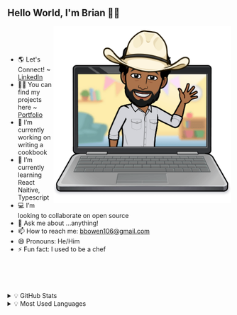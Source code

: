 ## Hello World, I'm Brian 👋🏾


<img src='img/hi.png' align='right' width='400' width='auto'>
</br>
</br>
</br>



- 🌎 Let's Connect! ~ <a href='https://www.linkedin.com/in/brian-bowen-36456a7/'>LinkedIn</a>
- ✍🏾 You can find my projects here ~ <a href='https://brianbowen.dev'>Portfolio</a>
- 🔭 I’m currently working on writing a cookbook
- 🌱 I’m currently learning React Naitive, Typescript
- 💻 I’m looking to collaborate on open source
- 💬 Ask me about ...anything!
- 📫 How to reach me: <a href="mailto:bbowen1036@gmail.com">bbowen106@gmail.com</a>
- 😄 Pronouns: He/Him
- ⚡ Fun fact: I used to be a chef
</br>
</br>
</br>
</br>



<details > <summary>💡 GitHub Stats</summary>

![Brian's github stats](https://github-readme-stats.vercel.app/api?username=bbowen1036&show_icons=true&theme=radical)
</details>
<details > <summary>💡 Most Used Languages</summary>

[![Top Langs](https://github-readme-stats.vercel.app/api/top-langs/?username=bbowen1036&langs_count=5&theme=radical)](https://github.com/bbowen1036/github-readme-stats)

</details>


